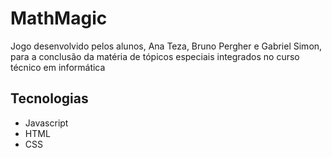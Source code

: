# MathMagic
Jogo desenvolvido pelos alunos, Ana Teza, Bruno Pergher e Gabriel Simon, para a conclusão da matéria de tópicos especiais integrados no curso técnico em informática

## Tecnologias

- Javascript
- HTML
- CSS
